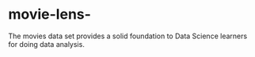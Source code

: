 # movie-lens-
The movies data set provides a solid foundation to Data Science learners for doing data analysis.
